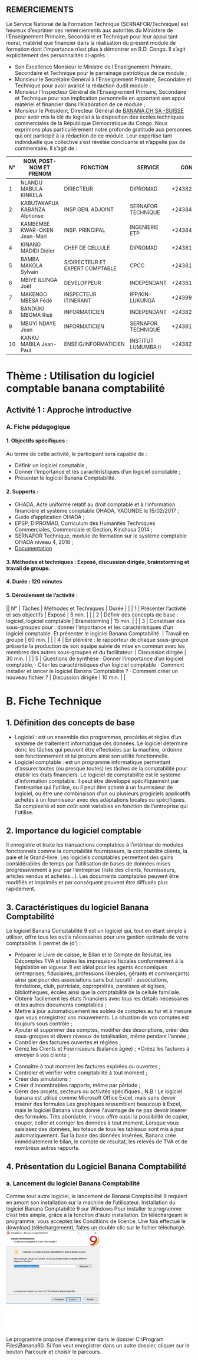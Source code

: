 ## **REMERCIEMENTS**
Le Service National de la Formation Technique (SERNAFOR/Technique) est heureux d’exprimer ses remerciements aux autorités du Ministère de l’Enseignement Primaire, Secondaire et Technique pour leur appui tant moral, matériel que financier dans la réalisation du présent module de formation dont l’importance n’est plus à démontrer en R.D. Congo.
Il s’agit explicitement des personnalités ci-après :
* Son Excellence Monsieur le Ministre de l’Enseignement Primaire, Secondaire et Technique pour le parrainage patriotique de ce module ;
* Monsieur le Secrétaire Général à l’Enseignement Primaire, Secondaire et Technique pour avoir avalisé la rédaction dudit module ;
* Monsieur l’Inspecteur Général de l’Enseignement Primaire, Secondaire et Technique pour son implication personnelle en apportant son appui matériel et financier dans l’élaboration de ce module ;
* Monsieur le Président, Directeur Général de [BANANA.CH SA -SUISSE](www.banana.ch) pour avoir mis la clé du logiciel à la disposition des écoles techniques commerciales de la République Démocratique du Congo.
Nous exprimons plus particulièrement notre profonde gratitude aux personnes qui ont participé à la rédaction de ce module. Leur expertise tant individuelle que collective s’est révélée concluante et n’appelle pas de commentaire. 
         Il s’agit de :


|     N°    |     NOM,   POST-NOM ET PRENOM       |     FONCTION                             |     SERVICE                |     CONTACT          |
|-----------|-------------------------------------|------------------------------------------|----------------------------|----------------------|
|     1     |     NLANDU MABULA KINKELA           |     DIRECTEUR                            |     DIPROMAD               |     +243820836583    |
|     2     |     KABUTAKAPUA KABANZA Alphonse    |     INSP.GEN. ADJOINT                    |     SERNAFOR TECHNIQUE     |     +243844702147    |
|     3     |     KAMBEMBE KWAR-OKEN Jean-Mari    |     INSP. PRINCIPAL                      |     INGENIERIE ETP         |     +243847414538    |
|     4     |     KINANO MADIDI Didier            |     CHEF DE CELLULE                      |     DIPROMAD               |     +243815115066    |
|     5     |     BAMBA MAKOLA Sylvain            |     S/DIRECTEUR ET EXPERT   COMPTABLE    |     CPCC                   |     +243813288526    |
|     6     |     MBIYE ILUNGA Joël               |     DEVELOPPEUR                          |     INDEPENDANT            |     +243815710535    |
|     7     |     MAKENGO MBESA Fédé              |     INSPECTEUR ITINERANT                 |     IPP/KIN-LUKUNGA        |     +243998134409    |
|     8     |     BANDUKI MBOMA Risti             |     INFORMATICIEN                        |     INDEPENDANT            |     +243823670743    |
|     9     |     MBUYI NDAYE Jean                |     INFORMATICIEN                        |     SERNAFOR TECHNIQUE     |     +243814412756    |
|     10    |     KANKU MABILA Jean-Paul          |     ENSEIG/INFORMATICIEN                 |     INSTITUT LUMUMBA II    |     +243822594654    

# Thème : Utilisation du logiciel comptable banana comptabilité
## Activité 1 : Approche introductive
### A.	Fiche pédagogique
#### 1.	Objectifs spécifiques :
Au terme de cette activité, le participant sera capable de :
* Définir un logiciel comptable ;
* Donner l’importance et les caractéristiques d’un logiciel comptable ;
* Présenter le logiciel Banana Comptabilité.
#### 2.	Supports :
* OHADA, Acte uniforme relatif au droit comptable et à l’information financière et système comptable OHADA, YAOUNDE le 15/02/2017 ;
*  	Guide d’application OHADA ;
* EPSP, DIPROMAD, Curriculum des Humanités Techniques Commerciales, Commerciale et Gestion, Kinshasa 2014 ;
* SERNAFOR Technique, module de formation sur le système comptable OHADA niveau 4, 2018 ; 
* [Documentation](www.banana.ch/fr/documentation)
#### 3.	Méthodes et techniques : Exposé, discussion dirigée, brainstorming et travail de groupe.
#### 4.	Durée : 120 minutes
#### 5.	Déroulement de l’activité :
||    N°    |    Tâches    |    Méthodes   et Techniques    |    Durée    |  |
|    1    |    Présenter l’activité et ses objectifs    |    Exposé    |    5 min.    |  |
|    2    |    Définir   des concepts de base : logiciel, logiciel comptable    |    Brainstorming    |    15 min.    |  |
|    3    |    Constituer des sous-groupes pour : donner   l’importance et les caractéristiques d’un logiciel comptable. Et présenter le   logiciel Banana Comptabilité.    |    Travail en groupe    |    60 min.    |  |
|    4    |    En   plénière : le rapporteur de chaque sous-groupe présente la production de   son équipe suivie de mise en commun avec les membres des autres sous-groupes   et du facilitateur.    |    Discussion dirigée    |    30 min.    |  |
|    5    |    Questions de synthèse   ·           Donner l’importance d’un logiciel   comptable,   ·           Citer les caractéristiques d’un logiciel   comptable   ·           Comment installer et lancer le logiciel   Banana Comptabilité ?   ·           Comment créer un nouveau fichier ?    |    Discussion dirigée    |    10 min.    |  |

# B.	Fiche Technique
## 1.	Définition des concepts de base
* Logiciel : est un ensemble des programmes, procédés et règles d’un système de traitement informatique des données. Le logiciel détermine donc les tâches qui peuvent être effectuées par la machine, ordonne son fonctionnement et lui procure ainsi son utilité fonctionnelle.
* Logiciel comptable : est un programme informatique permettant d'assurer toutes (ou presque toutes) les tâches de la comptabilité pour établir les états financiers.
Le logiciel de comptabilité est le système d'information comptable. Il peut être développé spécifiquement par l'entreprise qui l'utilise, ou il peut être acheté à un fournisseur de logiciel, ou être une combinaison d'un ou plusieurs progiciels applicatifs achetés à un fournisseur avec des adaptations locales ou spécifiques. Sa complexité et son coût sont variables en fonction de l'entreprise qui l'utilise.
## 2.	Importance du logiciel comptable
Il enregistre et traite les transactions comptables à l'intérieur de modules fonctionnels comme la comptabilité fournisseurs, la comptabilité clients, la paie et le Grand-livre. Les logiciels comptables permettent des gains considérables de temps par l’utilisation de bases de données mises progressivement à jour par l’entreprise (liste des clients, fournisseurs, articles vendus et achetés…). Les documents comptables peuvent être modifiés et imprimés et par conséquent peuvent être diffusés plus rapidement.
## 3.	Caractéristiques du logiciel Banana Comptabilité	
Le logiciel Banana Comptabilité 9 est un logiciel qui, tout en étant simple à utiliser, offre tous les outils nécessaires pour une gestion optimale de votre comptabilité.
Il permet de (d’) : 
* Préparer le Livre de caisse, le Bilan et le Compte de Résultat, les Décomptes TVA et toutes les impressions fiscales conformément à la législation en vigueur.
Il est idéal pour les agents économiques (entreprises, fiduciaires, professions libérales, gérants et commerçants) ainsi que pour des associations sans but lucratif : associations, fondations, club, patriciats, copropriétés, paroisses et églises, bibliothèques, écoles ainsi que la comptabilité de la cellule familiale. 
* Obtenir facilement les états financiers avec tous les détails nécessaires et les autres documents comptables ;
* Mettre à jour automatiquement les soldes de comptes au fur et à mesure que vous enregistrez vos mouvements. La situation de vos comptes est toujours sous contrôle ;
* Ajouter et supprimer des comptes, modifier des descriptions, créer des sous-groupes et divers niveaux de totalisation, même pendant l'année ;
* Contrôler des factures ouvertes et réglées ;
* Gérez les Clients et Fournisseurs (balance âgée) ;
*Créez les factures à envoyer à vos clients ;
-	Connaître à tout moment les factures expirées ou ouvertes ;
-	Contrôler et vérifier votre comptabilité à tout moment ;
-	Créer des simulations ;
-	Créer d'innombrables rapports, même par période ;
-	Gérer des projets, secteurs ou activités spécifiques ;
N.B : Le logiciel banana est utilisé comme Microsoft Office Excel, mais sans devoir insérer des formules
Les graphiques ressemblent beaucoup à Excel, mais le logiciel Banana vous donne l'avantage de ne pas devoir insérer des formules. Très abordable, il vous offre aussi la possibilité de copier, couper, coller et corriger les données à tout moment.
Lorsque vous saisissez des données, les totaux de tous les tableaux sont mis à jour automatiquement. Sur la base des données insérées, Banana crée immédiatement le bilan, le compte de résultat, les relevés de TVA et de nombreux autres rapports.
## 4.	Présentation du Logiciel Banana Comptabilité
### a.	Lancement du logiciel Banana Comptabilité
Comme tout autre logiciel, le lancement de Banana Comptabilité 9 requiert en amont son installation sur la machine de l’utilisateur.
Installation du logiciel Banana Comptabilité 9 sur Windows
Pour installer le programme c’est très simple, grâce à la fonction d'auto installation. En téléchargeant le programme, vous acceptez les Conditions de licence. Une fois effectué le download (téléchargement), faites un double clic sur le fichier téléchargé.
![logo_images](/images/DOC1_fr.jpg) 
Le programme propose d'enregistrer dans le dossier C:\Program Files\Banana90. Si l'on veut enregistrer dans un autre dossier, cliquer sur le bouton Parcourir et choisir le parcours.
